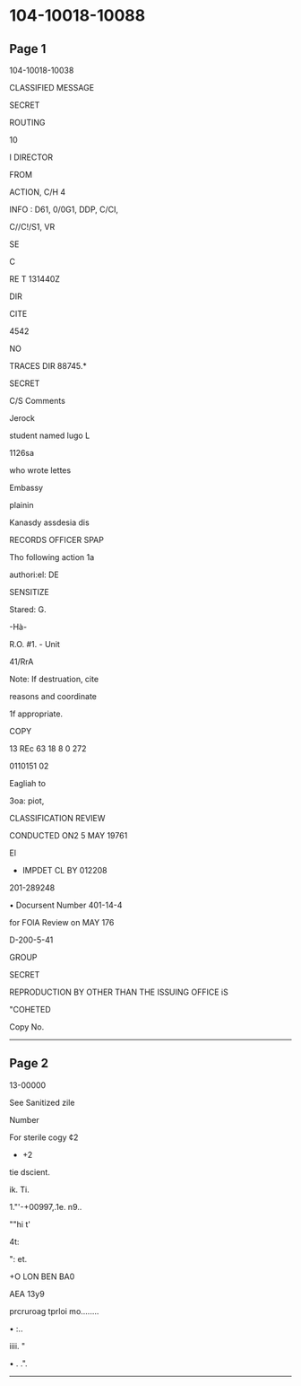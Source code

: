# 104-10018-10088

## Page 1

104-10018-10038

CLASSIFIED MESSAGE

SECRET

ROUTING

10

I DIRECTOR

FROM

ACTION, C/H 4

INFO : D61, 0/0G1, DDP, C/CI,

C//C!/S1, VR

SE

C

RE T 131440Z

DIR

CITE

4542

NO

TRACES DIR 88745.*

SECRET

C/S Comments

Jerock

student named lugo L

1126sa

who wrote lettes

Embassy

plainin

Kanasdy assdesia dis

RECORDS OFFICER SPAP

Tho following action 1a

authori:el: DE

SENSITIZE

Stared: G.

-Hà-

R.O. #1. - Unit

41/RrA

Note: If destruation, cite

reasons and coordinate

1f appropriate.

COPY

13 REc 63 18 8 0 272

0110151 02

Eagliah to

3oa: piot,

CLASSIFICATION REVIEW

CONDUCTED ON2 5 MAY 19761

El

- IMPDET CL BY 012208

201-289248

• Docursent Number 401-14-4

for FOlA Review on MAY 176

D-200-5-41

GROUP

SECRET

REPRODUCTION BY OTHER THAN THE ISSUING OFFICE iS

"COHETED

Copy No.

---

## Page 2

13-00000

See Sanitized zile

Number

For sterile cogy ¢2

- +2

tie dscient.

ik. Ti.

1."'-+00997,.1e. n9..

""hi t'

4t:

": et.

+O LON BEN BA0

AEA 13y9

prcruroag tprloi mo........

• :..

iiii. "

• . .".

---

